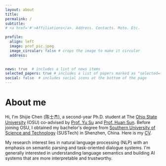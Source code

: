 ```yaml
---
layout: about
title: 
permalink: /
subtitle: 
# <a href='#'>Affiliations</a>. Address. Contacts. Moto. Etc.

profile:
  align: left
  image: prof_pic.jpeg
  image_circular: false # crops the image to make it circular
  address: 
  

news: true  # includes a list of news items
selected_papers: true # includes a list of papers marked as "selected={true}"
social: false  # includes social icons at the bottom of the page
---
```

# About me
Hi, I'm Shijie Chen (陈士杰), a second-year Ph.D. student at The [Ohio State University](https://www.osu.edu/) (OSU) co-advised by [Prof. Yu Su](https://ysu1989.github.io) and [Prof. Huan Sun](http://web.cse.ohio-state.edu/~sun.397/). Before joining OSU, I obtained my bachelor's degree from [Southern University of Science and Technology](https://www.sustech.edu.cn) (SUSTech) in Shenzhen, China. 
Here is my [CV](../assets/pdf/resume.pdf).

My research interest lies in natural language processing (NLP) with an emphasis on semantic parsing and task-oriented dialogue systems. I'm generally interested in understanding language semantics and building AI systems that are more interpretable and trustworthy. 